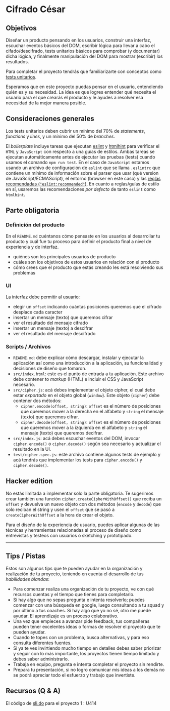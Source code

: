 # Cifrado César

## Objetivos

Diseñar un producto pensando en los usuarios, construir una interfaz, escuchar eventos básicos del
DOM, escribir lógica para llevar a cabo el cifado/descifrado, tests unitarios
básicos para comprobar (y documentar) dicha lógica, y finalmente manipulación
del DOM para mostrar (escribir) los resultados.

Para completar el proyecto tendrás que familiarizarte con conceptos como
[tests unitarios](https://github.com/Laboratoria/curricula-js/tree/v2.x/topics/testing).

Esperamos que en este proyecto puedas pensar en el usuario, entendiendo quién es
y su necesidad. La idea es que logres entender qué necesita el usuario para el
que crearás el producto y le ayudes a resolver esa necesidad de la mejor manera
posible.

## Consideraciones generales

Los tests unitarios deben cubrir un mínimo del 70% de _statements_, _functions_
y _lines_, y un mínimo del 50% de _branches_.

El _boilerplate_ incluye tareas que ejecutan [eslint](https://eslint.org/) y
[htmlhint](https://github.com/yaniswang/HTMLHint) para verificar el `HTML` y
`JavaScript` con respecto a una guías de estilos. Ambas tareas se ejecutan
automáticamente antes de ejecutar las pruebas (tests) cuando usamos el comando
`npm run test`. En el caso de `JavaScript` estamos usando un archivo de
configuración de `eslint` que se llama `.eslintrc` que contiene un mínimo de
información sobre el parser que usar (qué version de JavaScript/ECMAScript), el
entorno (browser en este caso) y las [reglas recomendadas (`"eslint:recommended"`)](https://eslint.org/docs/rules/).
En cuanto a reglas/guías de estilo en sí,
usaremos las recomendaciones _por defecto_ de tanto `eslint` como `htmlhint`.

## Parte obligatoria

### Definición del producto

En el `README.md` cuéntanos cómo pensaste en los usuarios al desarrollar tu
producto y cuál fue tu proceso para definir el producto final a nivel de
experiencia y de interfaz.

* quiénes son los principales usuarios de producto
* cuáles son los objetivos de estos usuarios en relación con el producto
* cómo crees que el producto que estás creando les está resolviendo sus
  problemas

### UI

La interfaz debe permitir al usuario:

* elegir un `offset` indicando cuántas posiciones queremos que el cifrado
  desplace cada caracter
* insertar un mensaje (texto) que queremos cifrar
* ver el resultado del mensaje cifrado
* insertar un mensaje (texto) a descifrar
* ver el resultado del mensaje descifrado

### Scripts / Archivos

* `README.md`: debe explicar cómo descargar, instalar y ejecutar la aplicación
  así como una introducción a la aplicación, su funcionalidad y decisiones de
  diseño que tomaron.
* `src/index.html`: este es el punto de entrada a tu aplicación. Este archivo
  debe contener to _markup_ (HTML) e incluir el CSS y JavaScript necesario.
* `src/cipher.js`: acá debes implementar el objeto cipher, el cual debe estar
  _exportado_ en el objeto global (`window`). Este objeto (`cipher`) debe
  contener dos métodos:
  - `cipher.encode(offset, string)`: `offset` es el número de posiciones que
    queremos mover a la derecha en el alfabeto y `string` el mensaje (texto)
    que queremos cifrar.
  - `cipher.decode(offset, string)`: `offset` es el número de posiciones que
    queremos mover a la izquierda en el alfabeto y `string` el mensaje
    (texto) que queremos decifrar.
* `src/index.js`: acá debes escuchar eventos del DOM, invocar `cipher.encode()`
  o `cipher.decode()` según sea necesario y actualizar el resultado en la UI.
* `test/cipher.spec.js`: este archivo contiene algunos tests de ejemplo y acá
  tendrás que implementar los tests para `cipher.encode()` y `cipher.decode()`.

## Hacker edition

No estás limitada a implementar solo la parte obligatoria. Te sugerimos crear
también una función `cipher.createCipherWithOffset()` que reciba un `offset` y
devuelva un nuevo objeto con dos métodos (`encode` y `decode`) que solo reciban
el string y usen el `offset` que se pasó a `createCipherWithOffset` a la hora
de crear el objeto.

Para el diseño de la experiencia de usuario, puedes aplicar algunas
de las técnicas y herramientas relacionadas al proceso de diseño como
entrevistas y testeos con usuarios o sketching y prototipado.

***

## Tips / Pistas

Estos son algunos tips que te pueden ayudar en la organización y realización de
tu proyecto, teniendo en cuenta el desarrollo de tus _habilidades blandas_:

* Para comenzar realiza una organización de tu proyecto, ve con qué recursos
  cuentas y el tiempo que tienes para completarlo.
* Si hay algo que no sepas pregunta e intenta resolverlo; puedes comenzar con
  una búsqueda en google, luego consultando a tu squad y por último a tus
  coaches. Si hay algo que yo no sé, otro me puede ayudar. El aprendizaje es un
  proceso colaborativo.
* Una vez que empieces a avanzar pide feedback, tus compañeras pueden tener
  excelentes ideas o formas de resolver el proyecto que te pueden ayudar.
* Cuando te topes con un problema, busca alternativas, y para eso consulta
  diferentes fuentes.
* Si ya te ves invirtiendo mucho tiempo en detalles debes saber priorizar y
  seguir con lo más importante, los proyectos tienen tiempo limitado y debes
  saber administrarlo.
* Trabaja en equipo, pregunta e intenta completar el proyecto sin rendirte.
* Prepara tu presentación, si no logro comunicar mis ideas a los demás no se
  podrá apreciar todo el esfuerzo y trabajo que invertiste.

## Recursos (Q & A)

El código de [sli.do](https://www.sli.do/) para el proyecto 1 : U414
